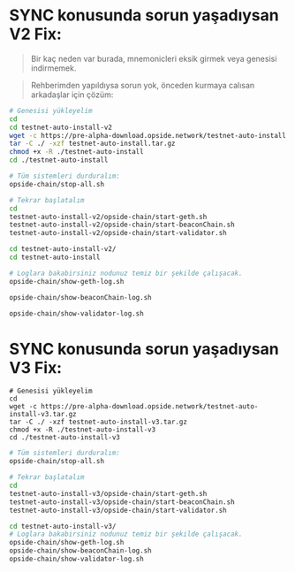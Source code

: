 # SYNC konusunda sorun yaşadıysan V2 Fix:

> Bir kaç neden var burada, mnemonicleri eksik girmek veya genesisi indirmemek.

> Rehberimden yapıldıysa sorun yok, önceden kurmaya calısan arkadaşlar için çözüm:

```sh
# Genesisi yükleyelim
cd
cd testnet-auto-install-v2
wget -c https://pre-alpha-download.opside.network/testnet-auto-install.tar.gz 
tar -C ./ -xzf testnet-auto-install.tar.gz
chmod +x -R ./testnet-auto-install
cd ./testnet-auto-install
```
```sh
# Tüm sistemleri durduralım:
opside-chain/stop-all.sh
```
```sh
# Tekrar başlatalım
cd
testnet-auto-install-v2/opside-chain/start-geth.sh
testnet-auto-install-v2/opside-chain/start-beaconChain.sh
testnet-auto-install-v2/opside-chain/start-validator.sh
```
```sh
cd testnet-auto-install-v2/
cd testnet-auto-install

# Loglara bakabirsiniz nodunuz temiz bir şekilde çalışacak.
opside-chain/show-geth-log.sh

opside-chain/show-beaconChain-log.sh

opside-chain/show-validator-log.sh
```
# SYNC konusunda sorun yaşadıysan V3 Fix:
```
# Genesisi yükleyelim
cd
wget -c https://pre-alpha-download.opside.network/testnet-auto-install-v3.tar.gz
tar -C ./ -xzf testnet-auto-install-v3.tar.gz
chmod +x -R ./testnet-auto-install-v3
cd ./testnet-auto-install-v3
```
```sh
# Tüm sistemleri durduralım:
opside-chain/stop-all.sh
```
```sh
# Tekrar başlatalım
cd
testnet-auto-install-v3/opside-chain/start-geth.sh
testnet-auto-install-v3/opside-chain/start-beaconChain.sh
testnet-auto-install-v3/opside-chain/start-validator.sh
```
```sh
cd testnet-auto-install-v3/
# Loglara bakabirsiniz nodunuz temiz bir şekilde çalışacak.
opside-chain/show-geth-log.sh
opside-chain/show-beaconChain-log.sh
opside-chain/show-validator-log.sh

